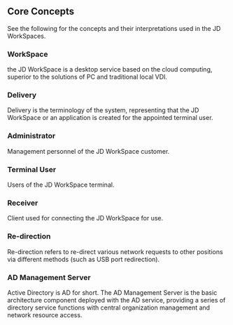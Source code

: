 ## Core Concepts
See the following for the concepts and their interpretations used in the JD WorkSpaces.
### WorkSpace 
the JD WorkSpace is a desktop service based on the cloud computing, superior to the solutions of PC and traditional local VDI.
### Delivery
Delivery is the terminology of the system, representing that the JD WorkSpace or an application is created for the appointed terminal user.
### Administrator
Management personnel of the JD WorkSpace customer.
### Terminal User
Users of the JD WorkSpace terminal.
### Receiver
Client used for connecting the JD WorkSpace for use.
### Re-direction
Re-direction refers to re-direct various network requests to other positions via different methods (such as USB port redirection).
### AD Management Server
Active Directory is AD for short. The AD Management Server is the basic architecture component deployed with the AD service, providing a series of directory service functions with central organization management and network resource access.